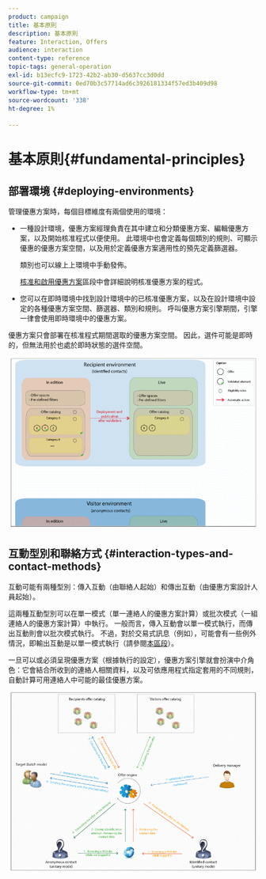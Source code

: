 ```yaml
---
product: campaign
title: 基本原則
description: 基本原則
feature: Interaction, Offers
audience: interaction
content-type: reference
topic-tags: general-operation
exl-id: b13ecfc9-1723-42b2-ab30-d5637cc3d0dd
source-git-commit: 0ed70b3c57714ad6c3926181334f57ed3b409d98
workflow-type: tm+mt
source-wordcount: '338'
ht-degree: 1%

---
```


# 基本原則{#fundamental-principles}



## 部署環境 {#deploying-environments}

管理優惠方案時，每個目標維度有兩個使用的環境：

* 一種設計環境，優惠方案經理負責在其中建立和分類優惠方案、編輯優惠方案，以及開始核准程式以便使用。 此環境中也會定義每個類別的規則、可顯示優惠的優惠方案空間，以及用於定義優惠方案適用性的預先定義篩選器。

  類別也可以線上上環境中手動發佈。

  [核准和啟用優惠方案](../../interaction/using/approving-and-activating-an-offer.md)區段中會詳細說明核准優惠方案的程式。

* 您可以在即時環境中找到設計環境中的已核准優惠方案，以及在設計環境中設定的各種優惠方案空間、篩選器、類別和規則。 呼叫優惠方案引擎期間，引擎一律會使用即時環境中的優惠方案。

優惠方案只會部署在核准程式期間選取的優惠方案空間。 因此，選件可能是即時的，但無法用於也處於即時狀態的選件空間。

![](assets/architecture_interaction1.png)

## 互動型別和聯絡方式 {#interaction-types-and-contact-methods}

互動可能有兩種型別：傳入互動（由聯絡人起始）和傳出互動（由優惠方案設計人員起始）。

這兩種互動型別可以在單一模式（單一連絡人的優惠方案計算）或批次模式（一組連絡人的優惠方案計算）中執行。 一般而言，傳入互動會以單一模式執行，而傳出互動則會以批次模式執行。 不過，對於交易式訊息（例如），可能會有一些例外情況，即輸出互動是以單一模式執行（請參閱[本區段](../../message-center/using/about-transactional-messaging.md)）。

一旦可以或必須呈現優惠方案（根據執行的設定），優惠方案引擎就會扮演中介角色：它會結合所收到的連絡人相關資料，以及可依應用程式指定套用的不同規則，自動計算可用連絡人中可能的最佳優惠方案。

![](assets/architecture_interaction2.png)
